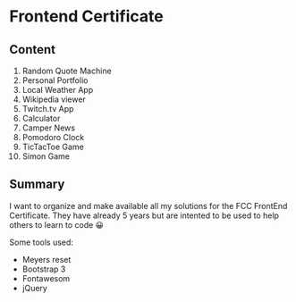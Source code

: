 # Frontend Certificate

## Content
1. Random Quote Machine
2. Personal Portfolio
3. Local Weather App
4. Wikipedia viewer
5. Twitch.tv App
6. Calculator
7. Camper News
8. Pomodoro Clock
9. TicTacToe Game
10. Simon Game

## Summary
I want to organize and make available all my solutions for the FCC FrontEnd Certificate. They have already 5 years but are intented to be used to help others to learn to code 😀

Some tools used:
* Meyers reset
* Bootstrap 3
* Fontawesom
* jQuery
